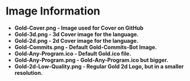 # Image Information

- **Gold-Cover.png - Image used for Cover on GitHub**
- **Gold-3d.png - 3d Cover image for the language.**
- **Gold-2d.png - 2d Cover image for the language.**
- **Gold-Commits.png - Default Gold-Commits-Bot Image.**
- **Gold-Any-Program.ico - Default Gold.ico file.**
- **Gold-Any-Program.png - Gold-Any-Program.ico but bigger.**
- **Gold-2d-Low-Quality.png - Regular Gold 2d Logo, but in a smaller resolution.**      
